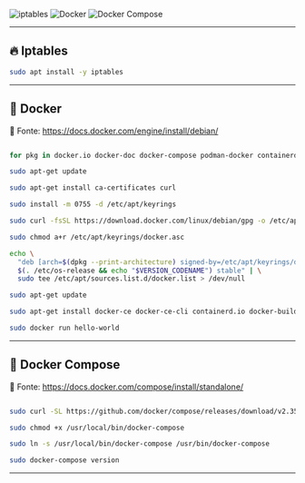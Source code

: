 
![iptables](https://img.shields.io/badge/iptables-firewall-important?logo=linux&logoColor=white)
![Docker](https://img.shields.io/badge/docker-installed-blue?logo=docker&logoColor=white)
![Docker Compose](https://img.shields.io/badge/docker--compose-configured-2496ED?logo=docker&logoColor=white)


---

## 🔥 Iptables

```bash
sudo apt install -y iptables
```

---

## 🐳 Docker
📌 Fonte: https://docs.docker.com/engine/install/debian/

```bash

for pkg in docker.io docker-doc docker-compose podman-docker containerd runc; do sudo apt-get remove $pkg; done

sudo apt-get update

sudo apt-get install ca-certificates curl

sudo install -m 0755 -d /etc/apt/keyrings

sudo curl -fsSL https://download.docker.com/linux/debian/gpg -o /etc/apt/keyrings/docker.asc

sudo chmod a+r /etc/apt/keyrings/docker.asc

echo \
  "deb [arch=$(dpkg --print-architecture) signed-by=/etc/apt/keyrings/docker.asc] https://download.docker.com/linux/debian \
  $(. /etc/os-release && echo "$VERSION_CODENAME") stable" | \
  sudo tee /etc/apt/sources.list.d/docker.list > /dev/null

sudo apt-get update

sudo apt-get install docker-ce docker-ce-cli containerd.io docker-buildx-plugin docker-compose-plugin

sudo docker run hello-world

```

---

## 🐳 Docker Compose
📌 Fonte: https://docs.docker.com/compose/install/standalone/

```bash

sudo curl -SL https://github.com/docker/compose/releases/download/v2.35.1/docker-compose-linux-x86_64 -o /usr/local/bin/docker-compose

sudo chmod +x /usr/local/bin/docker-compose

sudo ln -s /usr/local/bin/docker-compose /usr/bin/docker-compose

sudo docker-compose version

```

---
